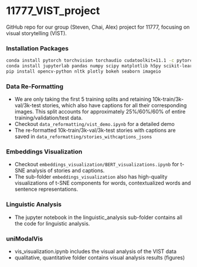 # 11777_VIST_project
GitHub repo for our group (Steven, Chai, Alex) project for 11777, focusing on visual storytelling (VIST).


### Installation Packages
```bash
conda install pytorch torchvision torchaudio cudatoolkit=11.1 -c pytorch -c nvidia
conda install jupyterlab pandas numpy scipy matplotlib h5py scikit-learn -c conda-forge
pip install opencv-python nltk plotly bokeh seaborn imageio
```

### Data Re-Formatting
  * We are only taking the first 5 training splits and retaining 10k-train/3k-val/3k-test stories, which also have captions for all their corresponding images. This split accounts for approximately 25%/60%/60% of entire training/validation/test data.
  * Checkout `data_reformatting/vist_demo.ipynb` for a detailed demo
  * The re-formatted 10k-train/3k-val/3k-test stories with captions are saved in `data_reformatting/stories_withcaptions_jsons`

### Embeddings Visualization
  * Checkout `embeddings_visualization/BERT_visualizations.ipynb` for t-SNE analysis of stories and captions.
  * The sub-folder `embeddings_visualization` also has high-quality visualizations of t-SNE components for words, contextualized words and sentence representations.

### Linguistic Analysis
  * The jupyter notebook in the linguistic_analysis sub-folder contains all the code for linguistic analysis.

### uniModalVis
  * vis_visualization.ipynb includes the visual analysis of the VIST data
  * qualitative, quantitative folder contains visual analysis results (figures)
